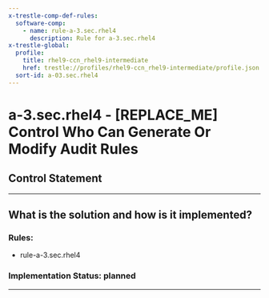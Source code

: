 ```yaml
---
x-trestle-comp-def-rules:
  software-comp:
    - name: rule-a-3.sec.rhel4
      description: Rule for a-3.sec.rhel4
x-trestle-global:
  profile:
    title: rhel9-ccn_rhel9-intermediate
    href: trestle://profiles/rhel9-ccn_rhel9-intermediate/profile.json
  sort-id: a-03.sec.rhel4
---
```


# a-3.sec.rhel4 - \[REPLACE_ME\] Control Who Can Generate Or Modify Audit Rules

## Control Statement

______________________________________________________________________

## What is the solution and how is it implemented?

<!-- For implementation status enter one of: implemented, partial, planned, alternative, not-applicable -->

<!-- Note that the list of rules under ### Rules: is read-only and changes will not be captured after assembly to JSON -->

<!-- Add control implementation description here for control: a-3.sec.rhel4 -->

### Rules:

  - rule-a-3.sec.rhel4

### Implementation Status: planned

______________________________________________________________________
